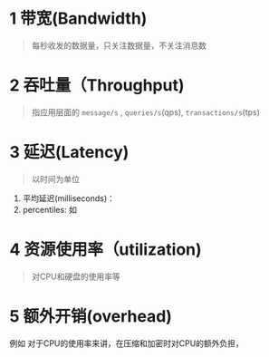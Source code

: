 # 1 带宽(Bandwidth)

> 每秒收发的数据量，只关注数据量，不关注消息数


# 2 吞吐量（Throughput)
> 指应用层面的 `message/s` , `queries/s`(qps), `transactions/s`(tps)


# 3 延迟(Latency)

> 以时间为单位


1. 平均延迟(milliseconds)：
2. percentiles: 如


# 4 资源使用率（utilization)

>对CPU和硬盘的使用率等


# 5 额外开销(overhead)


例如 对于CPU的使用率来讲，在压缩和加密时对CPU的额外负担，
